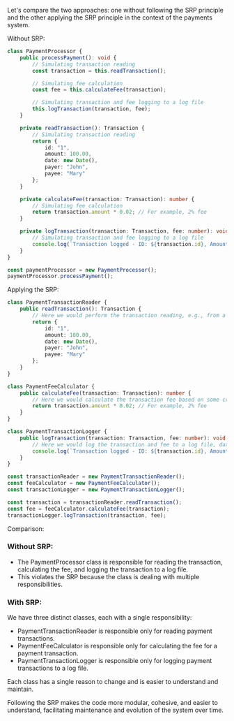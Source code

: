 
Let's compare the two approaches: one without following the SRP principle and the other applying the SRP principle in the context of the payments system.

Without SRP:

```ts
class PaymentProcessor {
    public processPayment(): void {
        // Simulating transaction reading
        const transaction = this.readTransaction();

        // Simulating fee calculation
        const fee = this.calculateFee(transaction);

        // Simulating transaction and fee logging to a log file
        this.logTransaction(transaction, fee);
    }

    private readTransaction(): Transaction {
        // Simulating transaction reading
        return {
            id: "1",
            amount: 100.00,
            date: new Date(),
            payer: "John",
            payee: "Mary"
        };
    }

    private calculateFee(transaction: Transaction): number {
        // Simulating fee calculation
        return transaction.amount * 0.02; // For example, 2% fee
    }

    private logTransaction(transaction: Transaction, fee: number): void {
        // Simulating transaction and fee logging to a log file
        console.log(`Transaction logged - ID: ${transaction.id}, Amount: ${transaction.amount}, Fee: ${fee}`);
    }
}

const paymentProcessor = new PaymentProcessor();
paymentProcessor.processPayment();
```

Applying the SRP:

```ts
class PaymentTransactionReader {
    public readTransaction(): Transaction {
        // Here we would perform the transaction reading, e.g., from a database
        return {
            id: "1",
            amount: 100.00,
            date: new Date(),
            payer: "John",
            payee: "Mary"
        };
    }
}

class PaymentFeeCalculator {
    public calculateFee(transaction: Transaction): number {
        // Here we would calculate the transaction fee based on some criteria
        return transaction.amount * 0.02; // For example, 2% fee
    }
}

class PaymentTransactionLogger {
    public logTransaction(transaction: Transaction, fee: number): void {
        // Here we would log the transaction and fee to a log file, database, etc.
        console.log(`Transaction logged - ID: ${transaction.id}, Amount: ${transaction.amount}, Fee: ${fee}`);
    }
}

const transactionReader = new PaymentTransactionReader();
const feeCalculator = new PaymentFeeCalculator();
const transactionLogger = new PaymentTransactionLogger();

const transaction = transactionReader.readTransaction();
const fee = feeCalculator.calculateFee(transaction);
transactionLogger.logTransaction(transaction, fee);
```

Comparison:

### Without SRP:

- The PaymentProcessor class is responsible for reading the transaction, calculating the fee, and logging the transaction to a log file.
- This violates the SRP because the class is dealing with multiple responsibilities.

### With SRP:

We have three distinct classes, each with a single responsibility:

-   PaymentTransactionReader is responsible only for reading payment transactions.
-   PaymentFeeCalculator is responsible only for calculating the fee for a payment transaction.   
-   PaymentTransactionLogger is responsible only for logging payment transactions to a log file.

Each class has a single reason to change and is easier to understand and maintain.

Following the SRP makes the code more modular, cohesive, and easier to understand, facilitating maintenance and evolution of the system over time.